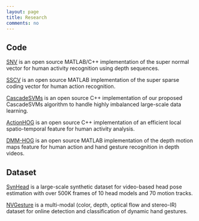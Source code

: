 ```yaml
---
layout: page
title: Research
comments: no
---
```


## Code

[SNV](https://github.com/xiaodongyang/SNV) is an open source MATLAB/C++ implementation of the super normal vector for human activity recognition using depth sequences.    

[SSCV](https://github.com/xiaodongyang/SSCV) is an open source MATLAB implementation of the super sparse coding vector for human action recognition.    

[CascadeSVMs](https://github.com/xiaodongyang/CascadeSVMs) is an open source C++ implementation of our proposed CascadeSVMs algorithm to handle highly imbalanced large-scale data learning.    

[ActionHOG](https://github.com/xiaodongyang/ActionHOG) is an open source C++ implementation of an efficient local spatio-temporal feature for human activity analysis.    

[DMM-HOG](/code/dmm-hog) is an open source MATLAB implementation of the depth motion maps feature for human action and hand gesture recognition in depth videos.    

## Dataset

[SynHead](https://research.nvidia.com/publication/dynamic-facial-analysis-bayesian-filtering-recurrent-neural-networks) is a large-scale synthetic dataset for video-based head pose estimation with over 500K frames of 10 head models and 70 motion tracks.     

[NVGesture](https://research.nvidia.com/publication/online-detection-and-classification-dynamic-hand-gestures-recurrent-3d-convolutional) is a multi-modal (color, depth, optical flow and stereo-IR) dataset for online detection and classification of dynamic hand gestures.    

 
